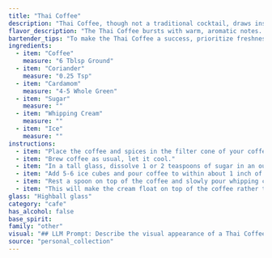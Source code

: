 ```yaml
---
title: "Thai Coffee"
description: "Thai Coffee, though not a traditional cocktail, draws inspiration from the **Coffee Cocktail** family.  It's a modern twist on Southeast Asian coffee culture, blending strong coffee with spices like coriander and cardamom, often found in Thai cuisine.  The addition of whipped cream offers a touch of indulgence. "
flavor_description: "The Thai Coffee bursts with warm, aromatic notes. The coffee's richness is amplified by the subtle spice of coriander and cardamom, creating a complex and inviting aroma. The sugar balances the bitterness, while the whipped cream adds a luxurious texture and a touch of sweetness. The refreshing chill of the ice rounds out the experience, leaving a lingering spice and coffee finish. "
bartender_tips: "To make the Thai Coffee a success, prioritize freshness. Use freshly ground coffee beans for the best flavor.  Steep the coffee with coriander and cardamom for a rich, aromatic brew. Don't skimp on the sugar, it balances the bitterness. Whip the cream until stiff peaks form, then carefully layer it on top of the coffee.  Serve immediately to maintain the cream's texture. "
ingredients:
  - item: "Coffee"
    measure: "6 Tblsp Ground"
  - item: "Coriander"
    measure: "0.25 Tsp"
  - item: "Cardamom"
    measure: "4-5 Whole Green"
  - item: "Sugar"
    measure: ""
  - item: "Whipping Cream"
    measure: ""
  - item: "Ice"
    measure: ""
instructions:
  - item: "Place the coffee and spices in the filter cone of your coffee maker."
  - item: "Brew coffee as usual, let it cool."
  - item: "In a tall glass, dissolve 1 or 2 teaspoons of sugar in an ounce of the coffee (it\'s easier to dissolve than if you put it right over ice)."
  - item: "Add 5-6 ice cubes and pour coffee to within about 1 inch of the top of the glass."
  - item: "Rest a spoon on top of the coffee and slowly pour whipping cream into the spoon."
  - item: "This will make the cream float on top of the coffee rather than dispersing into it right away."
glass: "Highball glass"
category: "cafe"
has_alcohol: false
base_spirit:
family: "other"
visual: "## LLM Prompt: Describe the visual appearance of a Thai Coffee cocktail, made with coffee, coriander, cardamom, sugar, whipping cream, and ice.  **Consider the following aspects:*** **Color:** What is the overall color of the cocktail? Does it have layers or gradients?* **Texture:** Is the drink smooth or frothy? Are there any visible ingredients like ice or cream? * **Presentation:** Imagine the cocktail served in a traditional glass. How would the ingredients be arranged? Are there any garnishes?**Example:**Imagine a tall glass filled with a rich, dark brown liquid, reminiscent of coffee. A layer of fluffy, white whipping cream sits atop, possibly dusted with a touch of cinnamon or cocoa powder.  The aroma hints at the warm spices of coriander and cardamom. "
source: "personal_collection"
---
```


